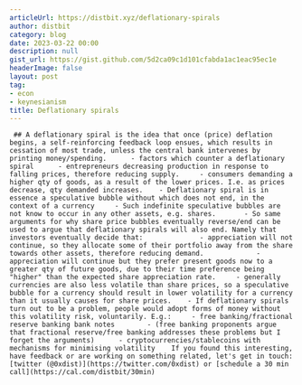 ```yaml
---
articleUrl: https://distbit.xyz/deflationary-spirals
author: distbit
category: blog
date: 2023-03-22 00:00
description: null
gist_url: https://gist.github.com/5d2ca09c1d101cfabda1ac1eac95ec1e
headerImage: false
layout: post
tag:
- econ
- keynesianism
title: Deflationary spirals
---
```


     ## A deflationary spiral is the idea that once (price) deflation begins, a self-reinforcing feedback loop ensues, which results in cessation of most trade, unless the central bank intervenes by printing money/spending.      - factors which counter a deflationary spiral  	- entrepreneurs decreasing production in response to falling prices, therefore reducing supply.  	- consumers demanding a higher qty of goods, as a result of the lower prices. I.e. as prices decrease, qty demanded increases.    - Deflationary spiral is in essence a speculative bubble without which does not end, in the context of a currency  	- Such indefinite speculative bubbles are not know to occur in any other assets, e.g. shares.  		- So same arguments for why share price bubbles eventually reverse/end can be used to argue that deflationary spirals will also end. Namely that investors eventually decide that:  			- appreciation will not continue, so they allocate some of their portfolio away from the share towards other assets, therefore reducing demand.  			- appreciation will continue but they prefer present goods now to a greater qty of future goods, due to their time preference being "higher" than the expected share appreciation rate.  	- generally currencies are also less volatile than share prices, so a speculative bubble for a currency should result in lower volatility for a currency than it usually causes for share prices.    - If deflationary spirals turn out to be a problem, people would adopt forms of money without this volatility risk, voluntarily. E.g.:   	- free banking/fractional reserve banking bank notes  		- (free banking proponents argue that fractional reserve/free banking addresses these problems but I forget the arguments)  	- cryptocurrencies/stablecoins with mechanisms for minimising volatility    If you found this interesting, have feedback or are working on something related, let's get in touch: [twitter (@0xdist)](https://twitter.com/0xdist) or [schedule a 30 min call](https://cal.com/distbit/30min)